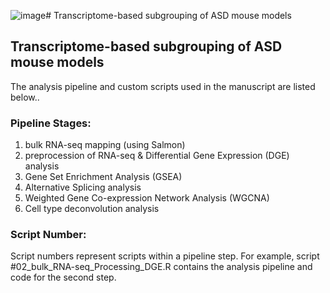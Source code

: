 ![image](https://github.com/user-attachments/assets/284ceffc-b853-4d04-935d-6f57cf06f8ad)# Transcriptome-based subgrouping of ASD mouse models

## Transcriptome-based subgrouping of ASD mouse models

The analysis pipeline and custom scripts used in the manuscript are listed below..

### Pipeline Stages:
1. bulk RNA-seq mapping (using Salmon)
2. preprocession of RNA-seq & Differential Gene Expression (DGE) analysis
3. Gene Set Enrichment Analysis (GSEA) 
4. Alternative Splicing analysis
5. Weighted Gene Co-expression Network Analysis (WGCNA)
6. Cell type deconvolution analysis

### Script Number:
Script numbers represent scripts within a pipeline step. 
For example, script #02_bulk_RNA-seq_Processing_DGE.R contains the analysis pipeline and code for the second step.
